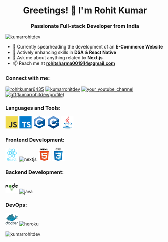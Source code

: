 <h1 align="center">Greetings! 👋 I'm Rohit Kumar</h1>
<h3 align="center">Passionate Full-stack Developer from India</h3>

<p align="left"> <img src="https://komarev.com/ghpvc/?username=kumarrohitdev&label=Profile%20views&color=0e75b6&style=flat" alt="kumarrohitdev" /> </p>

- 🔭 Currently spearheading the development of an **E-Commerce Website**
- 🌱 Actively enhancing skills in **DSA & React Native**
- 💬 Ask me about anything related to **Next.js**
- 📫 Reach me at **rohitsharma001914@gmail.com**

<h3 align="left">Connect with me:</h3>
<p align="left">
  <a href="https://twitter.com/kumarrohitdev" target="_blank"><img src="https://raw.githubusercontent.com/rahuldkjain/github-profile-readme-generator/master/src/images/icons/Social/twitter.svg" alt="rohitkumar6435" height="30" width="40" /></a>
  <a href="https://linkedin.com/in/kumarrohitdev" target="_blank"><img src="https://raw.githubusercontent.com/rahuldkjain/github-profile-readme-generator/master/src/images/icons/Social/linked-in-alt.svg" alt="kumarrohitdev" height="30" width="40" /></a>
  <a href="https://www.youtube.com/c/your_youtube_channel" target="_blank"><img src="https://raw.githubusercontent.com/rahuldkjain/github-profile-readme-generator/master/src/images/icons/Social/youtube.svg" alt="your_youtube_channel" height="30" width="40" /></a>
  <a href="https://auth.geeksforgeeks.org/user/gff(kumarrohitdev/profile)" target="_blank"><img src="https://raw.githubusercontent.com/rahuldkjain/github-profile-readme-generator/master/src/images/icons/Social/geeks-for-geeks.svg" alt="gff(kumarrohitdev/profile)" height="30" width="40" /></a>
</p>

<h3 align="left">Languages and Tools:</h3>
<p align="left">
  <img src="https://raw.githubusercontent.com/devicons/devicon/master/icons/javascript/javascript-original.svg" alt="javascript" width="40" height="40"/>
  <img src="https://raw.githubusercontent.com/devicons/devicon/master/icons/typescript/typescript-original.svg" alt="typescript" width="40" height="40"/>
  <img src="https://raw.githubusercontent.com/devicons/devicon/master/icons/c/c-original.svg" alt="c" width="40" height="40"/>
  <img src="https://raw.githubusercontent.com/devicons/devicon/master/icons/cplusplus/cplusplus-original.svg" alt="cplusplus" width="40" height="40"/>
  <img src="https://raw.githubusercontent.com/devicons/devicon/master/icons/java/java-original.svg" alt="java" width="40" height="40"/>
  <!-- Add more icons for other languages -->
</p>

<h3 align="left">Frontend Development:</h3>
<p align="left">
  <img src="https://raw.githubusercontent.com/devicons/devicon/master/icons/react/react-original-wordmark.svg" alt="react" width="40" height="40"/>
  <img src="https://www.vectorlogo.zone/logos/nextjs/nextjs-icon.svg" alt="nextjs" width="40" height="40"/>
  <img src="https://raw.githubusercontent.com/devicons/devicon/master/icons/html5/html5-original-wordmark.svg" alt="html5" width="40" height="40"/>
  <img src="https://raw.githubusercontent.com/devicons/devicon/master/icons/css3/css3-original-wordmark.svg" alt="css3" width="40" height="40"/>
  <!-- Add more icons for other frontend technologies -->
</p>

<h3 align="left">Backend Development:</h3>
<p align="left">
  <img src="https://raw.githubusercontent.com/devicons/devicon/master/icons/nodejs/nodejs-original-wordmark.svg" alt="nodejs" width="40" height="40"/>
  <img src="https://www.vectorlogo.zone/logos/java/java-icon.svg" alt="java" width="40" height="40"/>
  <!-- Add more icons for other backend technologies -->
</p>

<h3 align="left">DevOps:</h3>
<p align="left">
  <img src="https://raw.githubusercontent.com/devicons/devicon/master/icons/docker/docker-original-wordmark.svg" alt="docker" width="40" height="40"/>
  <img src="https://www.vectorlogo.zone/logos/heroku/heroku-icon.svg" alt="heroku" width="40" height="40"/>
  <!-- Add more icons for other DevOps technologies -->
</p>

<p><img align="center" src="https://github-readme-streak-stats.herokuapp.com/?user=kumarrohitdev&" alt="kumarrohitdev" /></p>
